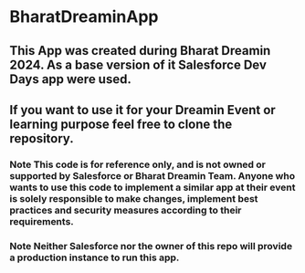 # BharatDreaminApp

## This App was created during Bharat Dreamin 2024. As a base version of it Salesforce Dev Days app were used. 
## If you want to use it for your Dreamin Event or learning purpose feel free to clone the repository.

### Note This code is for reference only, and is not owned or supported by Salesforce or Bharat Dreamin Team. Anyone who wants to use this code to implement a similar app at their event is solely responsible to make changes, implement best practices and security measures according to their requirements.

### Note Neither Salesforce nor the owner of this repo will provide a production instance to run this app.

